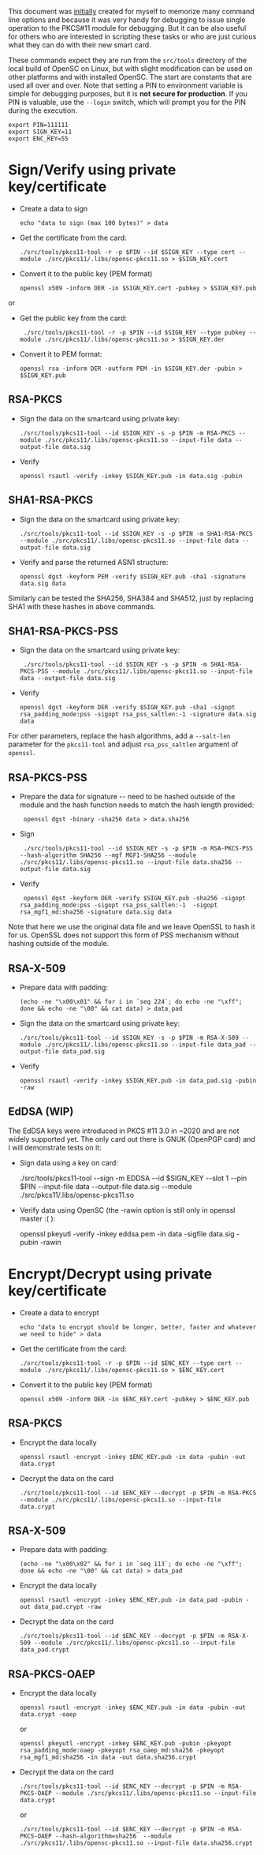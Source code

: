 This document was [initially](https://gist.github.com/Jakuje/5a993d2b2d8a9cac35203599e49e6831) created for myself to memorize many command line options and because it was very handy for debugging to issue single operation to the PKCS#11 module for debugging. But it can be also useful for others who are interested in scripting these tasks or who are just curious what they can do with their new smart card.

These commands expect they are run from the `src/tools` directory of the local build of OpenSC on Linux, but with slight modification can be used on other platforms and with installed OpenSC. The start are constants that are used all over and over. Note that setting a PIN to environment variable is simple for debugging purposes, but it is **not secure for production**. If you PIN is valuable, use the `--login` switch, which will prompt you for the PIN during the execution.

    export PIN=111111
    export SIGN_KEY=11
    export ENC_KEY=55

# Sign/Verify using private key/certificate

 * Create a data to sign

       echo "data to sign (max 100 bytes)" > data

 * Get the certificate from the card:
 
       ./src/tools/pkcs11-tool -r -p $PIN --id $SIGN_KEY --type cert --module ./src/pkcs11/.libs/opensc-pkcs11.so > $SIGN_KEY.cert

 * Convert it to the public key (PEM format)
 
       openssl x509 -inform DER -in $SIGN_KEY.cert -pubkey > $SIGN_KEY.pub

or 

 * Get the public key from the card:
 
        ./src/tools/pkcs11-tool -r -p $PIN --id $SIGN_KEY --type pubkey --module ./src/pkcs11/.libs/opensc-pkcs11.so > $SIGN_KEY.der
 
 * Convert it to PEM format:
 
       openssl rsa -inform DER -outform PEM -in $SIGN_KEY.der -pubin > $SIGN_KEY.pub

## RSA-PKCS

 * Sign the data on the smartcard using private key:
 
       ./src/tools/pkcs11-tool --id $SIGN_KEY -s -p $PIN -m RSA-PKCS --module ./src/pkcs11/.libs/opensc-pkcs11.so --input-file data --output-file data.sig

 * Verify
 
       openssl rsautl -verify -inkey $SIGN_KEY.pub -in data.sig -pubin

## SHA1-RSA-PKCS

 * Sign the data on the smartcard using private key:
 
       ./src/tools/pkcs11-tool --id $SIGN_KEY -s -p $PIN -m SHA1-RSA-PKCS --module ./src/pkcs11/.libs/opensc-pkcs11.so --input-file data --output-file data.sig

 * Verify and parse the returned ASN1 structure:
 
       openssl dgst -keyform PEM -verify $SIGN_KEY.pub -sha1 -signature data.sig data

 Similarly can be tested the SHA256, SHA384 and SHA512, just by replacing SHA1 with these hashes in above commands.

## SHA1-RSA-PKCS-PSS

* Sign the data on the smartcard using private key:
 
       ./src/tools/pkcs11-tool --id $SIGN_KEY -s -p $PIN -m SHA1-RSA-PKCS-PSS --module ./src/pkcs11/.libs/opensc-pkcs11.so --input-file data --output-file data.sig

 * Verify
 
       openssl dgst -keyform DER -verify $SIGN_KEY.pub -sha1 -sigopt rsa_padding_mode:pss -sigopt rsa_pss_saltlen:-1 -signature data.sig data

For other parameters, replace the hash algorithms, add a `--salt-len` parameter for the `pkcs11-tool` and adjust `rsa_pss_saltlen` argument of `openssl`.

## RSA-PKCS-PSS

* Prepare the data for signature -- need to be hashed outside of the module and the hash function needs to match the hash length provided:

       openssl dgst -binary -sha256 data > data.sha256

* Sign

       ./src/tools/pkcs11-tool --id $SIGN_KEY -s -p $PIN -m RSA-PKCS-PSS --hash-algorithm SHA256 --mgf MGF1-SHA256 --module ./src/pkcs11/.libs/opensc-pkcs11.so --input-file data.sha256 --output-file data.sig

* Verify

       openssl dgst -keyform DER -verify $SIGN_KEY.pub -sha256 -sigopt rsa_padding_mode:pss -sigopt rsa_pss_saltlen:-1  -sigopt rsa_mgf1_md:sha256 -signature data.sig data

Note that here we use the original data file and we leave OpenSSL to hash it for us. OpenSSL does not support this form of PSS mechanism without hashing outside of the module.

## RSA-X-509

 * Prepare data with padding:
 
       (echo -ne "\x00\x01" && for i in `seq 224`; do echo -ne "\xff"; done && echo -ne "\00" && cat data) > data_pad

 * Sign the data on the smartcard using private key:
 
       ./src/tools/pkcs11-tool --id $SIGN_KEY -s -p $PIN -m RSA-X-509 --module ./src/pkcs11/.libs/opensc-pkcs11.so --input-file data_pad --output-file data_pad.sig

 * Verify
 
       openssl rsautl -verify -inkey $SIGN_KEY.pub -in data_pad.sig -pubin -raw

## EdDSA (WIP)

The EdDSA keys were introduced in PKCS #11 3.0 in ~2020 and are not widely supported yet. The only card out there is GNUK (OpenPGP card) and I will demonstrate tests on it:

 * Sign data using a key on card:

      ./src/tools/pkcs11-tool --sign -m EDDSA --id $SIGN_KEY --slot 1 --pin $PIN --input-file data --output-file data.sig  --module ./src/pkcs11/.libs/opensc-pkcs11.so

 * Verify data using OpenSC (the -rawin option is still only in openssl master :( ):

      openssl pkeyutl -verify -inkey eddsa.pem -in data -sigfile data.sig -pubin -rawin


# Encrypt/Decrypt using private key/certificate

 * Create a data to encrypt
 
       echo "data to encrypt should be longer, better, faster and whatever we need to hide" > data

 * Get the certificate from the card:
 
       ./src/tools/pkcs11-tool -r -p $PIN --id $ENC_KEY --type cert --module ./src/pkcs11/.libs/opensc-pkcs11.so > $ENC_KEY.cert

 * Convert it to the public key (PEM format)
 
       openssl x509 -inform DER -in $ENC_KEY.cert -pubkey > $ENC_KEY.pub

## RSA-PKCS

 * Encrypt the data locally
 
       openssl rsautl -encrypt -inkey $ENC_KEY.pub -in data -pubin -out data.crypt

 * Decrypt the data on the card
 
       ./src/tools/pkcs11-tool --id $ENC_KEY --decrypt -p $PIN -m RSA-PKCS --module ./src/pkcs11/.libs/opensc-pkcs11.so --input-file data.crypt

## RSA-X-509

 * Prepare data with padding:
 
       (echo -ne "\x00\x02" && for i in `seq 113`; do echo -ne "\xff"; done && echo -ne "\00" && cat data) > data_pad

 * Encrypt the data locally
 
       openssl rsautl -encrypt -inkey $ENC_KEY.pub -in data_pad -pubin -out data_pad.crypt -raw

 * Decrypt the data on the card
 
       ./src/tools/pkcs11-tool --id $ENC_KEY --decrypt -p $PIN -m RSA-X-509 --module ./src/pkcs11/.libs/opensc-pkcs11.so --input-file data_pad.crypt

## RSA-PKCS-OAEP

 * Encrypt the data locally
 
       openssl rsautl -encrypt -inkey $ENC_KEY.pub -in data -pubin -out data.crypt -oaep
   or
   
       openssl pkeyutl -encrypt -inkey $ENC_KEY.pub -pubin -pkeyopt rsa_padding_mode:oaep -pkeyopt rsa_oaep_md:sha256 -pkeyopt rsa_mgf1_md:sha256 -in data -out data.sha256.crypt

 * Decrypt the data on the card
 
       ./src/tools/pkcs11-tool --id $ENC_KEY --decrypt -p $PIN -m RSA-PKCS-OAEP --module ./src/pkcs11/.libs/opensc-pkcs11.so --input-file data.crypt

    or

       ./src/tools/pkcs11-tool --id $ENC_KEY --decrypt -p $PIN -m RSA-PKCS-OAEP --hash-algorithm=sha256  --module ./src/pkcs11/.libs/opensc-pkcs11.so --input-file data.sha256.crypt
